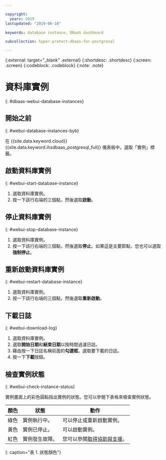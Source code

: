 ```yaml
---

copyright:
  years: 2019
lastupdated: "2019-06-10"

keywords: database instance, DBaaS dashboard

subcollection: hyper-protect-dbaas-for-postgresql

---
```


{:external: target="_blank" .external}
{:shortdesc: .shortdesc}
{:screen: .screen}
{:codeblock: .codeblock}
{:note: .note}


# 資料庫實例
{: #dbaas-webui-database-instances}

## 開始之前
{: #webui-database-instances-byb}

在 {{site.data.keyword.cloud}} {{site.data.keyword.ihsdbaas_postgresql_full}} 儀表板中，選取「實例」標籤。

## 啟動資料庫實例
{: #webui-start-database-instance}

1. 選取資料庫實例。
2. 按一下該行右端的三個點，然後選取**啟動**。

## 停止資料庫實例
{: #webui-stop-database-instance}

1. 選取資料庫實例。
2. 按一下該行右端的三個點，然後選取**停止**。如果這是主要節點，您也可以選取**強制停止**。

## 重新啟動資料庫實例
{: #webui-restart-database-instance}

1. 選取資料庫實例。
2. 按一下該行右端的三個點，然後選取**重新啟動**。

## 下載日誌
{: #webui-download-log}

1. 選取資料庫實例。
2. 選取**開始日期**和**結束日期**以按時間過濾日誌。
3. 藉由按一下日誌名稱前面的**勾選框**，選取要下載的日誌。
4. 按一下**下載**按鈕。

## 檢查實例狀態
{: #webui-check-instance-status}

實例畫面上的彩色圓點指出實例的狀態。您可以參閱下表格來檢查實例狀態。

|顏色|狀態|動作|
|-----|------|------|
|綠色|實例執行中。|可以停止或重新啟動實例。|
|黃色|實例已停止。|可以啟動實例。|
|紅色|實例發生故障。|您可以參閱[取得協助與支援](/docs/services/hyper-protect-dbaas-for-postgresql?topic=hyper-protect-dbaas-for-postgresql-getting-help-and-support)。|
{: caption="表 1. 狀態顏色"}
